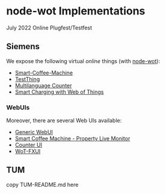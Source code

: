 # node-wot Implementations
July 2022 Online Plugfest/Testfest

## Siemens
We expose the following virtual *online* things (with [node-wot](https://github.com/eclipse/thingweb.node-wot/)):
* [Smart-Coffee-Machine](http://plugfest.thingweb.io:8083/smart-coffee-machine)
* [TestThing](http://plugfest.thingweb.io:8083/testthing)
* [Multilanguage Counter](http://plugfest.thingweb.io:8083/counter)
* [Smart Charging with Web of Things](https://github.com/sebastiankb/wot-smart-charging)

### WebUIs

Moreover, there are several Web UIs available:
* [Generic WebUI](http://plugfest.thingweb.io/webui/)
* [Smart Coffee Machine - Property Live Monitor](http://plugfest.thingweb.io/examples/smart-coffee-machine.html)
* [Counter UI](http://plugfest.thingweb.io/examples/counter.html)
* [WoT-FXUI](http://plugfest.thingweb.io:8088/test/fullscreen/default)

## TUM
copy TUM-README.md here
